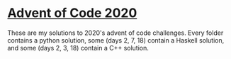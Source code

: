 # [Advent of Code 2020](https://adventofcode.com/2020)

These are my solutions to 2020's advent of code challenges. Every folder contains a python solution, some (days 2, 7, 18) contain a Haskell solution, and some (days 2, 3, 18) contain a C++ solution.
